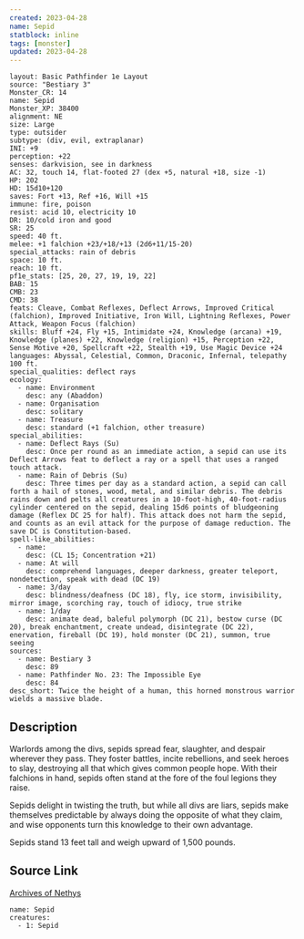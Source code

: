 ```yaml
---
created: 2023-04-28
name: Sepid
statblock: inline
tags: [monster]
updated: 2023-04-28
---
```

```statblock
layout: Basic Pathfinder 1e Layout
source: "Bestiary 3"
Monster_CR: 14
name: Sepid
Monster_XP: 38400
alignment: NE
size: Large
type: outsider
subtype: (div, evil, extraplanar)
INI: +9
perception: +22
senses: darkvision, see in darkness
AC: 32, touch 14, flat-footed 27 (dex +5, natural +18, size -1)
HP: 202
HD: 15d10+120
saves: Fort +13, Ref +16, Will +15
immune: fire, poison
resist: acid 10, electricity 10
DR: 10/cold iron and good
SR: 25
speed: 40 ft.
melee: +1 falchion +23/+18/+13 (2d6+11/15-20)
special_attacks: rain of debris
space: 10 ft.
reach: 10 ft.
pf1e_stats: [25, 20, 27, 19, 19, 22]
BAB: 15
CMB: 23
CMD: 38
feats: Cleave, Combat Reflexes, Deflect Arrows, Improved Critical (falchion), Improved Initiative, Iron Will, Lightning Reflexes, Power Attack, Weapon Focus (falchion)
skills: Bluff +24, Fly +15, Intimidate +24, Knowledge (arcana) +19, Knowledge (planes) +22, Knowledge (religion) +15, Perception +22, Sense Motive +20, Spellcraft +22, Stealth +19, Use Magic Device +24
languages: Abyssal, Celestial, Common, Draconic, Infernal, telepathy 100 ft.
special_qualities: deflect rays
ecology:
  - name: Environment
    desc: any (Abaddon)
  - name: Organisation
    desc: solitary
  - name: Treasure
    desc: standard (+1 falchion, other treasure)
special_abilities:
  - name: Deflect Rays (Su)
    desc: Once per round as an immediate action, a sepid can use its Deflect Arrows feat to deflect a ray or a spell that uses a ranged touch attack.
  - name: Rain of Debris (Su)
    desc: Three times per day as a standard action, a sepid can call forth a hail of stones, wood, metal, and similar debris. The debris rains down and pelts all creatures in a 10-foot-high, 40-foot-radius cylinder centered on the sepid, dealing 15d6 points of bludgeoning damage (Reflex DC 25 for half). This attack does not harm the sepid, and counts as an evil attack for the purpose of damage reduction. The save DC is Constitution-based.
spell-like_abilities:
  - name:
    desc: (CL 15; Concentration +21)
  - name: At will
    desc: comprehend languages, deeper darkness, greater teleport, nondetection, speak with dead (DC 19)
  - name: 3/day
    desc: blindness/deafness (DC 18), fly, ice storm, invisibility, mirror image, scorching ray, touch of idiocy, true strike
  - name: 1/day
    desc: animate dead, baleful polymorph (DC 21), bestow curse (DC 20), break enchantment, create undead, disintegrate (DC 22), enervation, fireball (DC 19), hold monster (DC 21), summon, true seeing
sources:
  - name: Bestiary 3
    desc: 89
  - name: Pathfinder No. 23: The Impossible Eye
    desc: 84
desc_short: Twice the height of a human, this horned monstrous warrior wields a massive blade.
```
## Description
Warlords among the divs, sepids spread fear, slaughter, and despair wherever they pass. They foster battles, incite rebellions, and seek heroes to slay, destroying all that which gives common people hope. With their falchions in hand, sepids often stand at the fore of the foul legions they raise.

Sepids delight in twisting the truth, but while all divs are liars, sepids make themselves predictable by always doing the opposite of what they claim, and wise opponents turn this knowledge to their own advantage.

Sepids stand 13 feet tall and weigh upward of 1,500 pounds.
## Source Link
[Archives of Nethys](https://aonprd.com/MonsterDisplay.aspx?ItemName=Sepid)
```encounter-table
name: Sepid
creatures:
  - 1: Sepid
```
